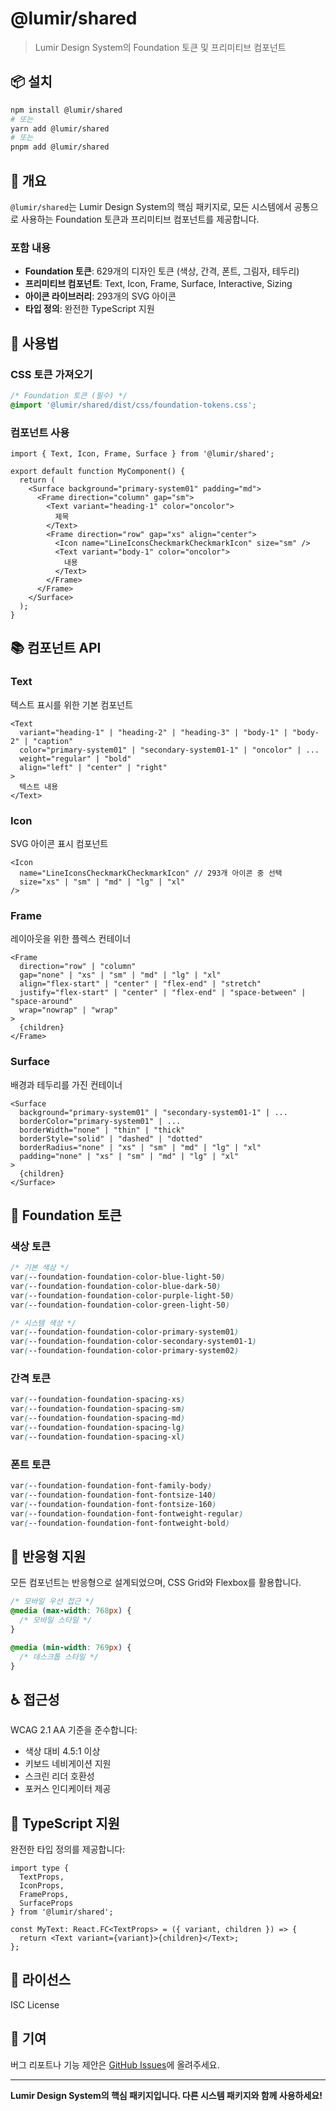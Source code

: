 # @lumir/shared

> Lumir Design System의 Foundation 토큰 및 프리미티브 컴포넌트

## 📦 설치

```bash
npm install @lumir/shared
# 또는
yarn add @lumir/shared
# 또는  
pnpm add @lumir/shared
```

## 🎯 개요

`@lumir/shared`는 Lumir Design System의 핵심 패키지로, 모든 시스템에서 공통으로 사용하는 Foundation 토큰과 프리미티브 컴포넌트를 제공합니다.

### 포함 내용

- **Foundation 토큰**: 629개의 디자인 토큰 (색상, 간격, 폰트, 그림자, 테두리)
- **프리미티브 컴포넌트**: Text, Icon, Frame, Surface, Interactive, Sizing
- **아이콘 라이브러리**: 293개의 SVG 아이콘
- **타입 정의**: 완전한 TypeScript 지원

## 🚀 사용법

### CSS 토큰 가져오기

```css
/* Foundation 토큰 (필수) */
@import '@lumir/shared/dist/css/foundation-tokens.css';
```

### 컴포넌트 사용

```tsx
import { Text, Icon, Frame, Surface } from '@lumir/shared';

export default function MyComponent() {
  return (
    <Surface background="primary-system01" padding="md">
      <Frame direction="column" gap="sm">
        <Text variant="heading-1" color="oncolor">
          제목
        </Text>
        <Frame direction="row" gap="xs" align="center">
          <Icon name="LineIconsCheckmarkCheckmarkIcon" size="sm" />
          <Text variant="body-1" color="oncolor">
            내용
          </Text>
        </Frame>
      </Frame>
    </Surface>
  );
}
```

## 📚 컴포넌트 API

### Text

텍스트 표시를 위한 기본 컴포넌트

```tsx
<Text 
  variant="heading-1" | "heading-2" | "heading-3" | "body-1" | "body-2" | "caption"
  color="primary-system01" | "secondary-system01-1" | "oncolor" | ...
  weight="regular" | "bold"
  align="left" | "center" | "right"
>
  텍스트 내용
</Text>
```

### Icon

SVG 아이콘 표시 컴포넌트

```tsx
<Icon 
  name="LineIconsCheckmarkCheckmarkIcon" // 293개 아이콘 중 선택
  size="xs" | "sm" | "md" | "lg" | "xl"
/>
```

### Frame

레이아웃을 위한 플렉스 컨테이너

```tsx
<Frame
  direction="row" | "column"
  gap="none" | "xs" | "sm" | "md" | "lg" | "xl"
  align="flex-start" | "center" | "flex-end" | "stretch"
  justify="flex-start" | "center" | "flex-end" | "space-between" | "space-around"
  wrap="nowrap" | "wrap"
>
  {children}
</Frame>
```

### Surface

배경과 테두리를 가진 컨테이너

```tsx
<Surface
  background="primary-system01" | "secondary-system01-1" | ...
  borderColor="primary-system01" | ...
  borderWidth="none" | "thin" | "thick"
  borderStyle="solid" | "dashed" | "dotted"
  borderRadius="none" | "xs" | "sm" | "md" | "lg" | "xl"
  padding="none" | "xs" | "sm" | "md" | "lg" | "xl"
>
  {children}
</Surface>
```

## 🎨 Foundation 토큰

### 색상 토큰

```css
/* 기본 색상 */
var(--foundation-foundation-color-blue-light-50)
var(--foundation-foundation-color-blue-dark-50)
var(--foundation-foundation-color-purple-light-50)
var(--foundation-foundation-color-green-light-50)

/* 시스템 색상 */
var(--foundation-foundation-color-primary-system01)
var(--foundation-foundation-color-secondary-system01-1)
var(--foundation-foundation-color-primary-system02)
```

### 간격 토큰

```css
var(--foundation-foundation-spacing-xs)
var(--foundation-foundation-spacing-sm)
var(--foundation-foundation-spacing-md)
var(--foundation-foundation-spacing-lg)
var(--foundation-foundation-spacing-xl)
```

### 폰트 토큰

```css
var(--foundation-foundation-font-family-body)
var(--foundation-foundation-font-fontsize-140)
var(--foundation-foundation-font-fontsize-160)
var(--foundation-foundation-font-fontweight-regular)
var(--foundation-foundation-font-fontweight-bold)
```

## 📱 반응형 지원

모든 컴포넌트는 반응형으로 설계되었으며, CSS Grid와 Flexbox를 활용합니다.

```css
/* 모바일 우선 접근 */
@media (max-width: 768px) {
  /* 모바일 스타일 */
}

@media (min-width: 769px) {
  /* 데스크톱 스타일 */
}
```

## ♿ 접근성

WCAG 2.1 AA 기준을 준수합니다:

- 색상 대비 4.5:1 이상
- 키보드 네비게이션 지원
- 스크린 리더 호환성
- 포커스 인디케이터 제공

## 🔧 TypeScript 지원

완전한 타입 정의를 제공합니다:

```tsx
import type { 
  TextProps, 
  IconProps, 
  FrameProps, 
  SurfaceProps 
} from '@lumir/shared';

const MyText: React.FC<TextProps> = ({ variant, children }) => {
  return <Text variant={variant}>{children}</Text>;
};
```

## 📄 라이선스

ISC License

## 🤝 기여

버그 리포트나 기능 제안은 [GitHub Issues](https://github.com/your-org/lumir-design-system/issues)에 올려주세요.

---

**Lumir Design System의 핵심 패키지입니다. 다른 시스템 패키지와 함께 사용하세요!** 